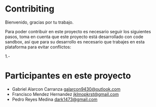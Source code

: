 # Contribiting

Bienvenido, gracias por tu trabajo.

Para poder contribuir en este proyecto es necesario seguir los siguientes pasos, toma en cuenta que este proyecto está desarrollado con code sandbox, así que para su desarrollo es necesario que trabajes en esta plataforma para evitar conflictos:

1.-

# Participantes en este proyecto

- Gabriel Alarcon Carranza <galarcon9430@outlook.com>
- Francisco Mendez Hernandez <jklmopkrst@gmail.com>
- Pedro Reyes Medina   <dark1473@gmail.com>

